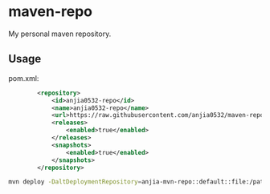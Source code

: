 # maven-repo
My personal maven repository.

## Usage
pom.xml:
```xml
        <repository>
            <id>anjia0532-repo</id>
            <name>anjia0532-repo</name>
            <url>https://raw.githubusercontent.com/anjia0532/maven-repo/master/</url>
            <releases>
                <enabled>true</enabled>
            </releases>
            <snapshots>
                <enabled>true</enabled>
            </snapshots>
        </repository>
```

```bash
mvn deploy -DaltDeploymentRepository=anjia-mvn-repo::default::file:/path/to/maven-repo/
````